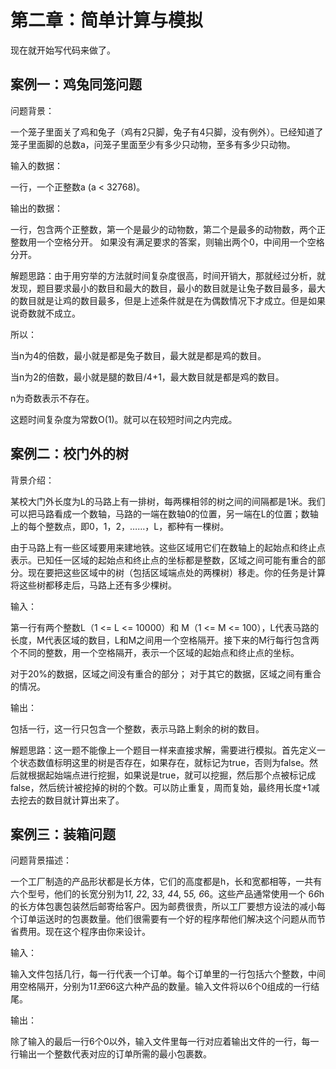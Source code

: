 # 第二章：简单计算与模拟

现在就开始写代码来做了。

## 案例一：鸡兔同笼问题

问题背景：

一个笼子里面关了鸡和兔子（鸡有2只脚，兔子有4只脚，没有例外）。已经知道了笼子里面脚的总数a，问笼子里面至少有多少只动物，至多有多少只动物。

输入的数据：

一行，一个正整数a (a < 32768)。

输出的数据：

一行，包含两个正整数，第一个是最少的动物数，第二个是最多的动物数，两个正整数用一个空格分开。
如果没有满足要求的答案，则输出两个0，中间用一个空格分开。

解题思路：由于用穷举的方法就时间复杂度很高，时间开销大，那就经过分析，就发现，题目要求最小的数目和最大的数目，最小的数目就是让兔子数目最多，最大的数目就是让鸡的数目最多，但是上述条件就是在为偶数情况下才成立。但是如果说奇数就不成立。

所以：

当n为4的倍数，最小就是都是兔子数目，最大就是都是鸡的数目。

当n为2的倍数，最小就是腿的数目/4+1，最大数目就是都是鸡的数目。

n为奇数表示不存在。

这题时间复杂度为常数O(1)。就可以在较短时间之内完成。

## 案例二：校门外的树

背景介绍：

某校大门外长度为L的马路上有一排树，每两棵相邻的树之间的间隔都是1米。我们可以把马路看成一个数轴，马路的一端在数轴0的位置，另一端在L的位置；数轴上的每个整数点，即0，1，2，……，L，都种有一棵树。

由于马路上有一些区域要用来建地铁。这些区域用它们在数轴上的起始点和终止点表示。已知任一区域的起始点和终止点的坐标都是整数，区域之间可能有重合的部分。现在要把这些区域中的树（包括区域端点处的两棵树）移走。你的任务是计算将这些树都移走后，马路上还有多少棵树。

输入：

第一行有两个整数L（1 <= L <= 10000）和 M（1 <= M <= 100），L代表马路的长度，M代表区域的数目，L和M之间用一个空格隔开。接下来的M行每行包含两个不同的整数，用一个空格隔开，表示一个区域的起始点和终止点的坐标。

对于20%的数据，区域之间没有重合的部分；
对于其它的数据，区域之间有重合的情况。

输出：

包括一行，这一行只包含一个整数，表示马路上剩余的树的数目。

解题思路：这一题不能像上一个题目一样来直接求解，需要进行模拟。首先定义一个状态数值标明这里的树是否存在，如果存在，就标记为true，否则为false。然后就根据起始端点进行挖掘，如果说是true，就可以挖掘，然后那个点被标记成false，然后统计被挖掉的树的个数。可以防止重复，周而复始，最终用长度+1减去挖去的数目就计算出来了。

## 案例三：装箱问题

问题背景描述：

一个工厂制造的产品形状都是长方体，它们的高度都是h，长和宽都相等，一共有六个型号，他们的长宽分别为1*1, 2*2, 3*3, 4*4, 5*5, 6*6。这些产品通常使用一个 6*6*h 的长方体包裹包装然后邮寄给客户。因为邮费很贵，所以工厂要想方设法的减小每个订单运送时的包裹数量。他们很需要有一个好的程序帮他们解决这个问题从而节省费用。现在这个程序由你来设计。

输入：

输入文件包括几行，每一行代表一个订单。每个订单里的一行包括六个整数，中间用空格隔开，分别为1*1至6*6这六种产品的数量。输入文件将以6个0组成的一行结尾。

输出：

除了输入的最后一行6个0以外，输入文件里每一行对应着输出文件的一行，每一行输出一个整数代表对应的订单所需的最小包裹数。